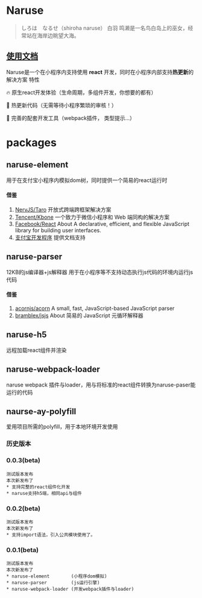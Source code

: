 # Naruse

> しろは　なるせ（shiroha naruse） 白羽 鸣濑是一名鸟白岛上的巫女，经常站在海岸边眺望大海。
## [使用文档](./doc/manual.md)

Naruse是一个在小程序内支持使用 **react** 开发，同时在小程序内部支持**热更新**的解决方案
特性

🔥   原生react开发体验（生命周期，多组件开发，你想要的都有）

🚀   热更新代码（无需等待小程序繁琐的审核！）

🧱   完善的配套开发工具（webpack插件， 类型提示...）

# packages
## naruse-element
用于在支付宝小程序内模拟dom树，同时提供一个简易的react运行时
#### 借鉴
1. [NervJS/Taro](https://github.com/NervJS/taro/tree/next/packages/taro-runtime)
   开放式跨端跨框架解决方案
2. [Tencent/Kbone](https://github.com/Tencent/kbone)
   一个致力于微信小程序和 Web 端同构的解决方案
3. [Facebook/React](https://github.com/facebook/react)
   About A declarative, efficient, and flexible JavaScript library for building user interfaces.
4. [支付宝开发程序](https://opendocs.alipay.com/mini/developer) 提供文档支持

## naruse-parser
12KB的js编译器+js解释器
用于在小程序等不支持动态执行js代码的环境内运行js代码

#### 借鉴
1. [acornjs/acorn](https://github.com/acornjs/acorn)
   A small, fast, JavaScript-based JavaScript parser
2. [bramblex/jsjs](https://github.com/bramblex/jsjs)
   About
简易的 JavaScript 元循环解释器

## naruse-h5
远程加载react组件并渲染

## naruse-webpack-loader
naruse webpack 插件与loader，用与将标准的react组件转换为naruse-paser能运行的代码

## naurse-ay-polyfill
爱用项目所需的polyfill，用于本地环境开发使用







### 历史版本

### 0.0.3(beta)
    测试版本发布
    本次新发布了
    * 支持完整的react组件化开发
    * naruse支持h5端，相同api与组件
### 0.0.2(beta)
    测试版本发布
    本次新发布了
    * 支持import语法，引入公共模块使用了。
### 0.0.1(beta)
    测试版本发布
    本次新发布了
    * naruse-element        (小程序dom模拟)
    * naruse-parser         (js运行引擎)
    * naruse-webpack-loader (开发webpack插件与loader)


